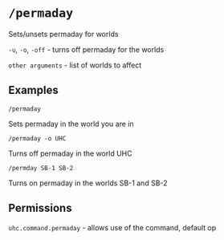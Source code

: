 # `/permaday`

Sets/unsets permaday for worlds

`-u`, `-o`, `-off` - turns off permaday for the worlds

`other arguments` - list of worlds to affect

## Examples

`/permaday`

Sets permaday in the world you are in

`/permaday -o UHC`

Turns off permaday in the world UHC

`/permday SB-1 SB-2`

Turns on permaday in the worlds SB-1 and SB-2

## Permissions

`uhc.command.permaday` - allows use of the command, default op